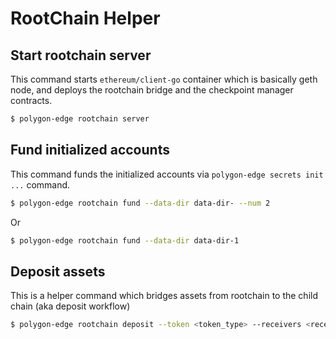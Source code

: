 # RootChain Helper

## Start rootchain server

This command starts `ethereum/client-go` container which is basically geth node, 
and deploys the rootchain bridge and the checkpoint manager contracts.

```bash
$ polygon-edge rootchain server
```

## Fund initialized accounts

This command funds the initialized accounts via `polygon-edge secrets init ...` command.

```bash
$ polygon-edge rootchain fund --data-dir data-dir- --num 2
```
Or
```bash
$ polygon-edge rootchain fund --data-dir data-dir-1
```

## Deposit assets

This is a helper command which bridges assets from rootchain to the child chain (aka deposit workflow)

```bash
$ polygon-edge rootchain deposit --token <token_type> --receivers <receivers_addresses> --amounts <amounts>
```